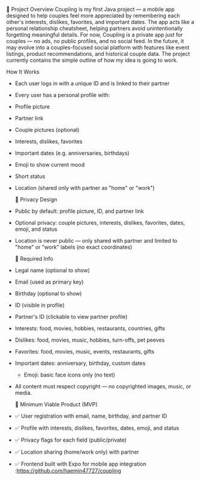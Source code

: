 📖 Project Overview
Coupling is my first Java project — a mobile app designed to help couples feel more appreciated by remembering each other's interests, dislikes, favorites, and important dates. The app acts like a personal relationship cheatsheet, helping partners avoid unintentionally forgetting meaningful details.
For now, Coupling is a private app just for couples — no ads, no public profiles, and no social feed. In the future, it may evolve into a couples-focused social platform with features like event listings, product recommendations, and historical couple data.
The project currently contains the simple outline of how my idea is going to work.

How It Works
- Each user logs in with a unique ID and is linked to their partner
- Every user has a personal profile with:
- Profile picture
- Partner link
- Couple pictures (optional)
- Interests, dislikes, favorites
- Important dates (e.g. anniversaries, birthdays)
- Emoji to show current mood
- Short status
- Location (shared only with partner as "home" or "work")

  🔐 Privacy Design
- Public by default: profile picture, ID, and partner link
- Optional privacy: couple pictures, interests, dislikes, favorites, dates, emoji, and status
- Location is never public — only shared with partner and limited to "home" or "work" labels (no exact coordinates)
  
  📝 Required Info
- Legal name (optional to show)
- Email (used as primary key)
- Birthday (optional to show)
- ID (visible in profile)
- Partner's ID (clickable to view partner profile)
- Interests: food, movies, hobbies, restaurants, countries, gifts
- Dislikes: food, movies, music, hobbies, turn-offs, pet peeves
- Favorites: food, movies, music, events, restaurants, gifts
- Important dates: anniversary, birthday, custom dates
  - Emoji: basic face icons only (no text)
- All content must respect copyright — no copyrighted images, music, or media.
  
  🧪 Minimum Viable Product (MVP)
- ✅ User registration with email, name, birthday, and partner ID
- ✅ Profile with interests, dislikes, favorites, dates, emoji, and status
- ✅ Privacy flags for each field (public/private)
- ✅ Location sharing (home/work only) with partner
- ✅ Frontend built with Expo for mobile app integration
:https://github.com/haemin47727/coupling



